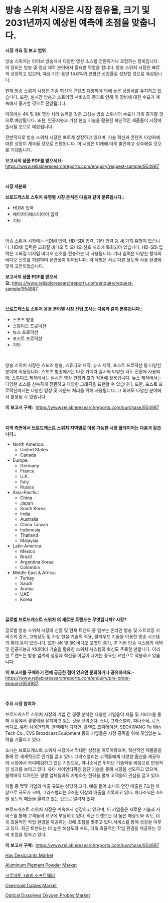 <p><h1>방송 스위처 시장은 시장 점유율, 크기 및 2031년까지 예상된 예측에 초점을 맞춥니다.</h1></p><p><strong>시장 개요 및 보고 범위</strong></p>
<p><p>방송 스위처는 라이브 방송에서 다양한 영상 소스를 전환하거나 조합하는 장비입니다. 이 장비는 방송 및 영상 제작 분야에서 중요한 역할을 합니다. 방송 스위처 시장은 빠르게 성장하고 있으며, 예상 기간 동안 14.6%의 연평균 성장률로 성장할 것으로 예상됩니다.</p><p>현재 방송 스위처 시장은 기술 혁신과 콘텐츠 다양화에 의해 높은 성장세를 유지하고 있습니다. 또한, 실시간 방송과 스트리밍 서비스의 증가로 인해 이 장비에 대한 수요가 계속해서 증가할 것으로 전망됩니다.</p><p>미래에는 4K 및 8K 영상 처리 능력을 갖춘 고성능 방송 스위처의 수요가 더욱 증가할 것으로 예상됩니다. 또한, 인공지능과 가상 현실 기술을 활용한 혁신적인 제품들이 시장에 출시될 것으로 예상됩니다.</p><p>전반적으로 방송 스위처 시장은 빠르게 성장하고 있으며, 기술 혁신과 콘텐츠 다양화에 따른 성장이 계속될 것으로 전망됩니다. 이 시장은 미래에 더욱 발전하고 성숙해질 것으로 기대됩니다.</p></p>
<p><strong>보고서의 샘플 PDF를 받으세요:</strong> <a href="https://www.reliableresearchreports.com/enquiry/request-sample/954887">https://www.reliableresearchreports.com/enquiry/request-sample/954887</a></p>
<p>&nbsp;</p>
<p><strong>시장 세분화</strong></p>
<p><strong>브로드캐스트 스위처 유형별 시장 분석은 다음과 같이 분류됩니다.:</strong></p>
<p><ul><li>HDMI 입력</li><li>에이치디에스디아이 입력</li><li>기타</li></ul></p>
<p>&nbsp;</p>
<p><p>방송 스위쳐 시장에는 HDMI 입력, HD-SDI 입력, 기타 입력 등 세 가지 유형이 있습니다. HDMI 입력은 고화질 비디오 및 오디오 신호 처리에 특화되어 있습니다. HD-SDI 입력은 고화질 디지털 비디오 신호를 전송하는 데 사용됩니다. 기타 입력은 다양한 형식의 비디오 신호를 지원하며 유연성이 뛰어납니다. 각 유형은 서로 다른 용도와 사용 환경에 맞게 고안되었습니다.</p></p>
<p><strong>보고서의 샘플 PDF를 받으세요:</strong>&nbsp;<a href="https://www.reliableresearchreports.com/enquiry/request-sample/954887">https://www.reliableresearchreports.com/enquiry/request-sample/954887</a></p>
<p>&nbsp;</p>
<p><strong> 브로드캐스트 스위처 응용 분야별 시장 산업 조사는 다음과 같이 분류됩니다.:</strong></p>
<p><ul><li>스포츠 방송</li><li>스튜디오 프로덕션</li><li>뉴스 프로덕션</li><li>포스트 프로덕션</li><li>기타</li></ul></p>
<p>&nbsp;</p>
<p><p>방송 스위처 시장은 스포츠 방송, 스튜디오 제작, 뉴스 제작, 포스트 프로덕션 등 다양한 분야에 적용됩니다. 스포츠 방송에서는 다중 카메라 감시와 다양한 각도 전환에 사용되며, 스튜디오 제작에서는 실시간 영상 편집과 효과 적용에 활용됩니다. 뉴스 제작에서는 다양한 소스를 신속하게 전환하고 다양한 그래픽을 표현할 수 있습니다. 또한, 포스트 프로덕션에서는 다양한 영상 및 사운드 처리를 위해 사용됩니다. 그 외에도 다양한 분야에서 활용될 수 있습니다.</p></p>
<p><strong>이 보고서 구매:</strong>&nbsp; <a href="https://www.reliableresearchreports.com/purchase/954887">https://www.reliableresearchreports.com/purchase/954887</a></p>
<p>&nbsp;</p>
<p><strong>지역 측면에서 브로드캐스트 스위처 지역별로 이용 가능한 시장 플레이어는 다음과 같습니다.:</strong></p>
<p><ul>
    <li>
        North America:
        <ul>
            <li>United States</li>
            <li>Canada</li>
        </ul>
    </li>
    <li>
        Europe:
        <ul>
            <li>Germany</li>
            <li>France</li>
            <li>U.K.</li>
            <li>Italy</li>
            <li>Russia</li>
        </ul>
    </li>
    <li>
        Asia-Pacific:
        <ul>
            <li>China</li>
            <li>Japan</li>
            <li>South Korea</li>
            <li>India</li>
            <li>Australia</li>
            <li>China Taiwan</li>
            <li>Indonesia</li>
            <li>Thailand</li>
            <li>Malaysia</li>
        </ul>
    </li>
    <li>
        Latin America:
        <ul>
            <li>Mexico</li>
            <li>Brazil</li>
            <li>Argentina Korea</li>
            <li>Colombia</li>
        </ul>
    </li>
    <li>
        Middle East & Africa:
        <ul>
            <li>Turkey</li>
            <li>Saudi</li>
            <li>Arabia</li>
            <li>UAE</li>
            <li>Korea</li>
        </ul>
    </li>
    </ul></p>
<p>&nbsp;</p>
<p><strong>글로벌 브로드캐스트 스위처 의 새로운 트렌드는 무엇입니까? 시장?</strong></p>
<p><p>글로벌 방송 스위처 시장의 신흥 및 현재 트렌드 중 일부는 온라인 방송 및 스트리밍 서비스의 증가, 고해상도 및 가상 현실 기술의 적용, 클라우드 기술을 이용한 방송 시스템의 확대 등이 있습니다. 또한 4K 및 8K 비디오 포맷의 증가, IP 기반 방송 시스템의 채택 및 인공지능과 빅데이터 기술을 활용한 스위처 시스템의 혁신도 주목할 만합니다. 이러한 트렌드는 방송 업계의 성장과 혁신을 이끌어 나가는 중요한 요인으로 작용하고 있습니다.</p></p>
<p><strong>이 보고서를 구매하기 전에 궁금한 점이 있으면 문의하거나 공유하세요.</strong>- <a href="https://www.reliableresearchreports.com/enquiry/pre-order-enquiry/954887">https://www.reliableresearchreports.com/enquiry/pre-order-enquiry/954887</a></p>
<p>&nbsp;</p>
<p><strong>주요 시장 참여자</strong></p>
<p><p>브로드캐스트 스위처 시장의 기업 간 경쟁 분석은 다양한 기업들이 제품 및 서비스를 통해 시장에서 경쟁력을 유지하고 있는 것을 보여준다. 소니, 그라스밸리, 파나소닉, 로스 비디오, 유타 사이언티픽, 블랙매직 디자인, 롤랜드 코퍼레이션, SEOKWANG To Win Tech Co., EVS Broadcast Equipment 등의 기업들은 시장 공략을 위해 끊임없는 노력을 기울이고 있다.</p><p>소니는 브로드캐스트 스위처 시장에서 막대한 성장을 이루어왔으며, 혁신적인 제품들을 통해 전 세계적으로 인기를 끌고 있다. 그라스밸리는 고객들에게 다양한 옵션을 제공하여 시장에서 자리매김하고 있는 기업으로, 파나소닉은 뛰어난 기술력을 바탕으로 안정적인 성과를 보이고 있다. 유타 사이언티픽은 첨단 기술을 통해 시장을 선도하고 있으며, 블랙매직 디자인은 경쟁 업체들과의 차별화된 전략을 펼쳐 고객들의 관심을 끌고 있다.</p><p>이들 중 몇몇 기업의 매출 규모는 상당히 크다. 예를 들어 소니의 연간 매출은 7조원 이상으로 규모가 크며, 그라스밸리는 3조원 이상의 매출을 기록하고 있다. 파나소닉은 4조원 정도의 매출을 올리고 있는 것으로 알려져 있다.</p><p>브로드캐스트 스위처 시장은 계속해서 성장하고 있으며, 이 기업들은 새로운 기술과 서비스를 통해 고객들의 요구에 부응하고 있다. 최근 트렌드는 더 높은 해상도와 속도, 더욱 효율적인 작업 환경을 제공하는 것에 초점을 맞추고 있다.서비스를 통해 성장을 이루고 있다. 최근 트렌드는 더 높은 해상도와 속도, 더욱 효율적인 작업 환경을 제공하는 것에 초점을 맞추고 있다.</p></p>
<p><strong>이 보고서 구매:</strong>&nbsp;&nbsp;<a href="https://www.reliableresearchreports.com/purchase/954887">https://www.reliableresearchreports.com/purchase/954887</a></p>
<p><p><a href="https://github.com/prosalinda88/Market-Research-Report-List-3/blob/main/hay-desiccants-market.md">Hay Desiccants Market</a></p><p><a href="https://noble-drawer-34c.notion.site/Aluminum-Pigment-Powder-Market-Size-Share-Trends-Analysis-Report-By-Application-Regional-Outlook-4cffb22b985741d181e731c21a3fdb95">Aluminum Pigment Powder Market</a></p><p><a href="https://github.com/jntpkh496620/Market-Research-Report-List-1/blob/main/8676334185342.md">크로마토그래피 소프트웨어</a></p><p><a href="https://github.com/NorbertYates/Market-Research-Report-List-3/blob/main/overmold-cables-market.md">Overmold Cables Market</a></p><p><a href="https://view.publitas.com/reportprime-1/optical-dissolved-oxygen-probes-market-analysis-examines-its-scope-on-growth-opportunities-and-forecasted-trends-spanning-from-2024-to-2031/">Optical Dissolved Oxygen Probes Market</a></p></p>
